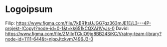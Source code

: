 # Logoipsum

Filip: https://www.figma.com/file/7kBR1tsUJGG7gz363mJE1E/L3---4P-projekt-(Copy)?node-id=0-1&t=kk651kCQXAi1VyJs-0
David: https://www.figma.com/file/ZMIlqTCkIO9jg8BB24SiKC/Vratny-team-library?node-id=1111-644&t=nlppJtckvm7496J3-0
